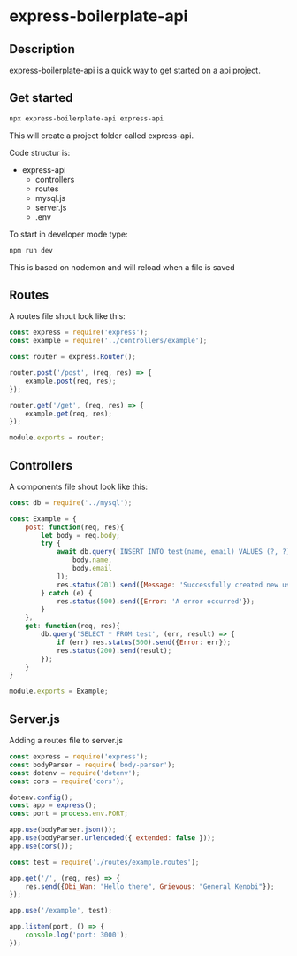 # express-boilerplate-api
## Description
express-boilerplate-api is a quick way to get started on a api project.

## Get started
```bash
npx express-boilerplate-api express-api
```

This will create a project folder called express-api.

Code structur is:
* express-api
	* controllers
	* routes
	* mysql.js
	* server.js
	* .env

To start in developer mode type:
```bash
npm run dev
```
This is based on nodemon and will reload when a file is saved

## Routes
A routes file shout look like this:
```js
const express = require('express');
const example = require('../controllers/example');

const router = express.Router();

router.post('/post', (req, res) => {
	example.post(req, res);
});

router.get('/get', (req, res) => {
    example.get(req, res);
});

module.exports = router;
```

## Controllers
A components file shout look like this:
```js
const db = require('../mysql');

const Example = {
    post: function(req, res){
		let body = req.body;
        try {
            await db.query('INSERT INTO test(name, email) VALUES (?, ?)', [
                body.name,
                body.email
            ]);
            res.status(201).send({Message: 'Successfully created new user'});
        } catch (e) {
            res.status(500).send({Error: 'A error occurred'});
        }
    },
    get: function(req, res){
        db.query('SELECT * FROM test', (err, result) => {
            if (err) res.status(500).send({Error: err});
            res.status(200).send(result);
        });
    }
}

module.exports = Example;

```

## Server.js
Adding a routes file to server.js
```js
const express = require('express');
const bodyParser = require('body-parser');
const dotenv = require('dotenv');
const cors = require('cors');

dotenv.config();
const app = express();
const port = process.env.PORT;

app.use(bodyParser.json());
app.use(bodyParser.urlencoded({ extended: false }));
app.use(cors());

const test = require('./routes/example.routes');

app.get('/', (req, res) => {
    res.send({Obi_Wan: "Hello there", Grievous: "General Kenobi"});
});

app.use('/example', test);

app.listen(port, () => {
    console.log('port: 3000');
});
```
